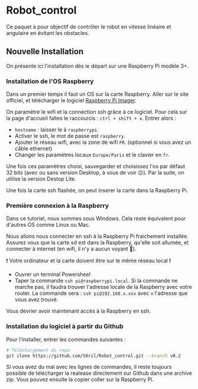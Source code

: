 # Robot_control

Ce paquet à pour objectif de contrôler le robot en vitesse linéaire et angulaire en évitant les obstacles.


## Nouvelle Installation

On présente ici l'installation dès le départ sur une Raspberry Pi modèle 3+. 

### Installation de l'OS Raspberry

Dans un premier temps il faut un OS sur la carte Raspberry.
Aller sur le site officiel, et télécharger le logiciel [Raspberry Pi Imager](https://www.raspberrypi.org/software/). 

On paramètre le wifi et la connection ssh grâce à ce logiciel. Pour cela sur la page d'accueil faîtes le raccourcis :
`ctrl + shift + x`. Entrer alors :
* `hostname` : laisser le à `raspberrypi`.
* Activer le ssh, le mot de passe est `raspberry`.
* Ajouter le réseau wifi, avec la zone de wifi `FR`. (optionnel si vous avez un câble ethernet)
* Changer les paramètres locaux `Europe/Paris` et le clavier en `fr`.

Une fois ces paramètres choisi, sauvegarder et choisissez l'os par défaut 32 bits (avec ou sans version Desktop, à vous de voir 😉). Par la suite, on utilise la version Destop Lite. 

Une fois la carte ssh flashée, on peut inserer la carte dans la Raspberry Pi.


### Première connexion à la Raspberry

Dans ce tutoriel, nous sommes sous Windows. Cela reste équivalent pour d'autres OS comme Linux ou Mac.

Nous allons nous connecter en ssh à la Raspberry Pi fraichement installée. Assurez vous que la carte sd est dans la Raspberry, qu'elle soit allumée, et connecter à internet (en wifi, il n'y a aucun voyant 🙁). 

❗ Votre ordinateur et la carte doivent être sur le même réseau local ❗

* Ouvrer un terminal Powersheel
* Taper la commande `ssh pi@raspberrypi.local`. Si la commande ne marche pas, il faudra trouver l'adresse locale de la Raspberry avec votre router. La commande sera : `ssh pi@192.168.x.xxx` avec `x` l'adresse que vous avez trouvé. 

Vous devrier avoir maintenant accès à la Raspberry en ssh.

### Installation du logiciel à partir du Github

Pour l'installer, entrer les commandes suivantes :

```bash
# Téléchargement du repo
git clone https://github.com/S6ril/Robot_control.git --branch v0.2
```

Si vous avez du mal avec les lignes de commandes, il reste toujours possible de télécharger la realease directement sur Github dans une archive zip. Vous pouvez ensuite la copier coller sur la Raspberry Pi. 
